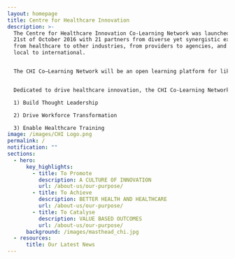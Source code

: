 ```yaml
---
layout: homepage
title: Centre for Healthcare Innovation
description: >-
  The Centre for Healthcare Innovation Co-Learning Network was launched on the
  21st of October 2016 with 21 partners from diverse yet synergistic expertise,
  from healthcare to other industries, from providers to agencies, and from
  local to international.


  The CHI Co–Learning Network will be an open learning platform for like-minded practitioners and enablers to co-learn and co-create innovative solutions to meet current and future healthcare challenges, while delivering value to patients and populations. 


  Dedicated to drive healthcare innovation, the CHI Co-Learning Network has three strategic thrusts

  1) Build Thought Leadership 

  2) Drive Workforce Transformation 

  3) Enable Healthcare Training
image: /images/CHI Logo.png
permalink: /
notification: ""
sections:
  - hero:
      key_highlights:
        - title: To Promote
          description: A CULTURE OF INNOVATION
          url: /about-us/our-purpose/
        - title: To Achieve
          description: BETTER HEALTH AND HEALTHCARE
          url: /about-us/our-purpose/
        - title: To Catalyse
          description: VALUE BASED OUTCOMES
          url: /about-us/our-purpose/
      background: /images/masthead_chi.jpg
  - resources:
      title: Our Latest News
---
```

